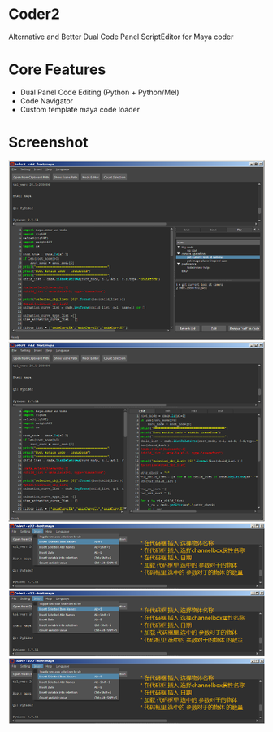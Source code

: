# Coder2
Alternative and Better Dual Code Panel ScriptEditor for Maya coder


Core Features
===================
  * Dual Panel Code Editing (Python + Python/Mel)
  * Code Navigator
  * Custom template maya code loader
  
Screenshot
===================

![Coder2_v2.2_20200721_01.png](notes/Coder2_v2.2_20200721_01.png?raw=true)
![Coder2_v2.2_20200721_02.png](notes/Coder2_v2.2_20200721_02.png?raw=true)
![Coder2_v2.2_20200721_03.png](notes/Coder2_v2.2_20200721_03.png?raw=true)
![Coder2_v2.2_20200721_04.png](notes/Coder2_v2.2_20200721_03.png?raw=true)
![Coder2_v2.2_20200721_05.png](notes/Coder2_v2.2_20200721_03.png?raw=true)
